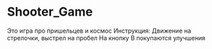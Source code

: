 # Shooter_Game
Это игра про пришельцев и космос
Инструкция:
Движение на стрелочки, выстрел на пробел
На кнопку B покупаются улучшения
